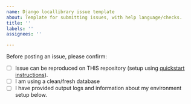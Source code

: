 ```yaml
---
name: Django locallibrary issue template
about: Template for submitting issues, with help language/checks.
title: ''
labels: ''
assignees: ''

---
```


Before posting an issue, please confirm:
- [ ] Issue can be reproduced on THIS repository (setup using [quickstart instructions](https://github.com/mdn/django-locallibrary-tutorial#quick-start)).
- [ ] I am using a clean/fresh database
- [ ] I have provided output logs and information about my environment setup below.
